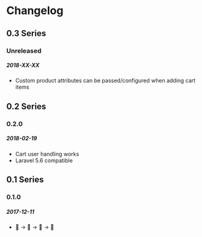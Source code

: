# Changelog

## 0.3 Series

### Unreleased
##### 2018-XX-XX

- Custom product attributes can be passed/configured when adding cart items

## 0.2 Series

### 0.2.0
##### 2018-02-19

- Cart user handling works
- Laravel 5.6 compatible


## 0.1 Series

### 0.1.0
##### 2017-12-11

- 🐣 -> 🛂 -> 🤦 -> 💁
